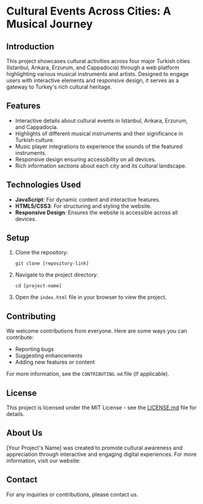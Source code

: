 
# Cultural Events Across Cities: A Musical Journey

## Introduction

This project showcases cultural activities across four major Turkish cities (Istanbul, Ankara, Erzurum, and Cappadocia) through a web platform highlighting various musical instruments and artists. Designed to engage users with interactive elements and responsive design, it serves as a gateway to Turkey's rich cultural heritage.

## Features

- Interactive details about cultural events in Istanbul, Ankara, Erzurum, and Cappadocia.
- Highlights of different musical instruments and their significance in Turkish culture.
- Music player integrations to experience the sounds of the featured instruments.
- Responsive design ensuring accessibility on all devices.
- Rich information sections about each city and its cultural landscape.

## Technologies Used

- **JavaScript**: For dynamic content and interactive features.
- **HTML5/CSS3**: For structuring and styling the website.
- **Responsive Design**: Ensures the website is accessible across all devices.

## Setup

1. Clone the repository:
   ```
   git clone [repository-link]
   ```
2. Navigate to the project directory:
   ```
   cd [project-name]
   ```
3. Open the `index.html` file in your browser to view the project.

## Contributing

We welcome contributions from everyone. Here are some ways you can contribute:
- Reporting bugs
- Suggesting enhancements
- Adding new features or content

For more information, see the `CONTRIBUTING.md` file (if applicable).

## License

This project is licensed under the MIT License - see the [LICENSE.md](LICENSE.md) file for details.

## About Us

[Your Project's Name] was created to promote cultural awareness and appreciation through interactive and engaging digital experiences. For more information, visit our website:

## Contact

For any inquiries or contributions, please contact us.

